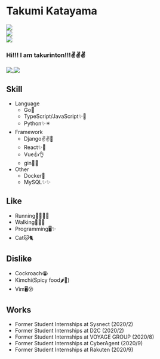 # Takumi Katayama
[![](https://img.shields.io/badge/Portfolio-%E3%81%9F%E3%81%8F%E3%82%8A%E3%82%93%E3%81%A8%E3%82%93-green)](https://takurinton.com)  
[![](https://img.shields.io/badge/Blog-%E6%99%A9%E5%B9%B4%E3%81%AB%E3%83%BC%E3%81%A8%E3%81%AE%E3%82%AF%E3%82%BD%E3%83%96%E3%83%AD%E3%82%B0-gree)](https://blog.takurinton.com)  
[![](https://img.shields.io/badge/Twitter-takurinton-blue)](https://twitter.com/takurinton)  


### Hi!!! I am takurinton!!!✌️✌️✌️
<a href="https://github.com/anuraghazra/github-readme-stats">
  <img align="top" src="https://github-readme-stats.vercel.app/api?username=takurinton&count_private=true&show_icons=true" />
</a>
<a href="https://github.com/anuraghazra/github-readme-stats">
  <img align="top" src="https://github-readme-stats.vercel.app/api/top-langs/?username=takurinton" />
</a>

## Skill 
- Language
  - Go💪
  - TypeScript/JavaScript✨💖
  - Python✨✴️
- Framework
  - Django✌️✌️🍕
  - React✨🍕
  - Vue👍👌
  - gin🍕✨
- Other
  - Docker🐳
  - MySQL✨✨


## Like
- Running🎽🏃‍♀️💨
- Walking🚶‍♂️👟
- Programming🖥✨
- Cat🐱🐈

## Dislike
- Cockroach😭
- Kimchi(Spicy food🌶🥵)
- Vim🖥😵

## Works
- Former Student Internships at Sysnect (2020/2)
- Former Student Internships at D2C (2020/2)
- Former Student Internships at VOYAGE GROUP (2020/8)
- Former Student Internships at CyberAgent (2020/9)
- Former Student Internships at Rakuten (2020/9)
